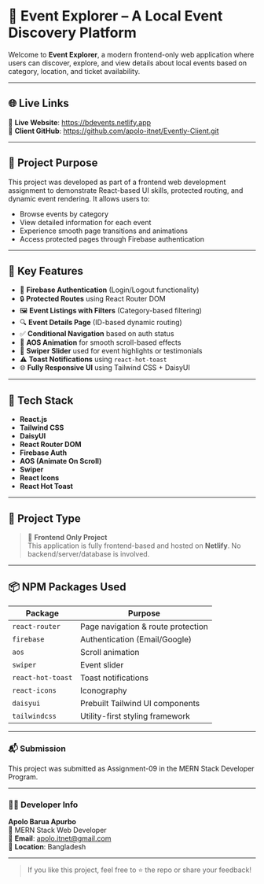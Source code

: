 # 🎉 Event Explorer – A Local Event Discovery Platform

Welcome to **Event Explorer**, a modern frontend-only web application where users can discover, explore, and view details about local events based on category, location, and ticket availability.

---

## 🌐 Live Links
🔗 **Live Website**: https://bdevents.netlify.app <br>
🔗 **Client GitHub**: https://github.com/apolo-itnet/Evently-Client.git <br>

---

## 🎯 Project Purpose

This project was developed as part of a frontend web development assignment to demonstrate React-based UI skills, protected routing, and dynamic event rendering. It allows users to:

- Browse events by category
- View detailed information for each event
- Experience smooth page transitions and animations
- Access protected pages through Firebase authentication

---

## 🚀 Key Features

- 🔐 **Firebase Authentication** (Login/Logout functionality)
- 🔒 **Protected Routes** using React Router DOM
- 🖼️ **Event Listings with Filters** (Category-based filtering)
- 🔍 **Event Details Page** (ID-based dynamic routing)
- ✅ **Conditional Navigation** based on auth status
- 🧩 **AOS Animation** for smooth scroll-based effects
- 🎯 **Swiper Slider** used for event highlights or testimonials
- ⚠️ **Toast Notifications** using `react-hot-toast`
- 🌐 **Fully Responsive UI** using Tailwind CSS + DaisyUI

---

## 🧰 Tech Stack

- **React.js**
- **Tailwind CSS**
- **DaisyUI**
- **React Router DOM**
- **Firebase Auth**
- **AOS (Animate On Scroll)**
- **Swiper**
- **React Icons**
- **React Hot Toast**

---

## 📁 Project Type

> 🌟 **Frontend Only Project**  
This application is fully frontend-based and hosted on **Netlify**. No backend/server/database is involved.

---

## 📦 NPM Packages Used

| Package           | Purpose                              |
|------------------|--------------------------------------|
| `react-router` | Page navigation & route protection |
| `firebase`         | Authentication (Email/Google)      |
| `aos`              | Scroll animation                   |
| `swiper`           | Event slider                       |
| `react-hot-toast`  | Toast notifications                |
| `react-icons`      | Iconography                        |
| `daisyui`          | Prebuilt Tailwind UI components    |
| `tailwindcss`      | Utility-first styling framework    |

---

### 📬 Submission
This project was submitted as Assignment-09 in the MERN Stack Developer Program.

---

### 👨‍💻 Developer Info
**Apolo Barua Apurbo**   <br> 
💼 MERN Stack Web Developer  <br> 
📧 **Email**: apolo.itnet@gmail.com  <br> 
📍 **Location**: Bangladesh  <br> 

---

> If you like this project, feel free to ⭐ the repo or share your feedback!
